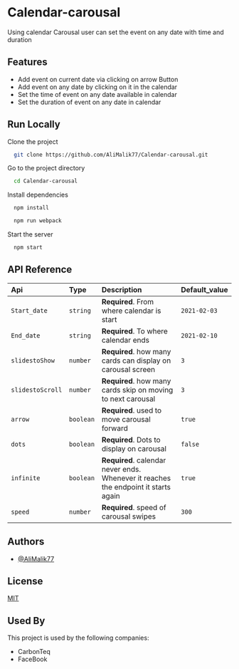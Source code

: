 # Calendar-carousal

Using calendar Carousal user can set the event on any date with time and duration

## Features

- Add event on current date via clicking on arrow Button
- Add event on any date by clicking on it in the calendar
- Set the time of event on any date available in calendar
- Set the duration of event on any date in calendar

## Run Locally

Clone the project

```bash
  git clone https://github.com/AliMalik77/Calendar-carousal.git
```

Go to the project directory

```bash
  cd Calendar-carousal
```

Install dependencies

```bash
  npm install
```

```bash
  npm run webpack
```

Start the server

```bash
  npm start
```

## API Reference

| Api              | Type      | Description                                                                         | Default_value |
| :--------------- | :-------- | :---------------------------------------------------------------------------------- | :------------ |
| `Start_date`     | `string`  | **Required**. From where calendar is start                                          | `2021-02-03`  |
| `End_date`       | `string`  | **Required**. To where calendar ends                                                | `2021-02-10`  |
| `slidestoShow`   | `number`  | **Required**. how many cards can display on carousal screen                         | `3`           |
| `slidestoScroll` | `number`  | **Required**. how many cards skip on moving to next carousal                        | `3`           |
| `arrow`          | `boolean` | **Required**. used to move carousal forward                                         | `true`        |
| `dots`           | `boolean` | **Required**. Dots to display on carousal                                           | `false`       |
| `infinite`       | `boolean` | **Required**. calendar never ends. Whenever it reaches the endpoint it starts again | `true`        |
| `speed`          | `number`  | **Required**. speed of carousal swipes                                              | `300`         |

## Authors

- [@AliMalik77](https://github.com/AliMalik77)

## License

[MIT](https://choosealicense.com/licenses/mit/)

## Used By

This project is used by the following companies:

- CarbonTeq
- FaceBook
